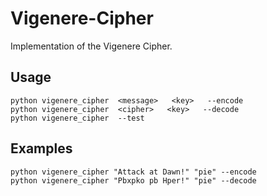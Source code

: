 # Vigenere-Cipher
Implementation of the Vigenere Cipher.

## Usage

```
python vigenere_cipher  <message>   <key>   --encode
python vigenere_cipher  <cipher>   <key>   --decode
python vigenere_cipher  --test
```

## Examples
```
python vigenere_cipher "Attack at Dawn!" "pie" --encode
python vigenere_cipher "Pbxpko pb Hper!" "pie" --decode
```
